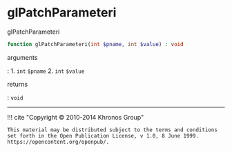 # glPatchParameteri
glPatchParameteri

```php
function glPatchParameteri(int $pname, int $value) : void
```

arguments

:    1. `int` `$pname` 
    2. `int` `$value` 

returns

:    `void` 

---
     

!!! cite "Copyright © 2010-2014 Khronos Group"

    This material may be distributed subject to the terms and conditions set forth in the Open Publication License, v 1.0, 8 June 1999. https://opencontent.org/openpub/.